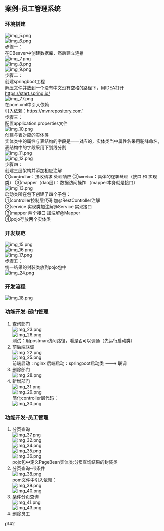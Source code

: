##  案例-员工管理系统      
###  环境搭建    
![img_5.png](img_5.png)  
![img_6.png](img_6.png)  
步骤一：  
在DBeaver中创建数据库，然后建立连接    
![img_7.png](img_7.png)  
![img_8.png](img_8.png)  
![img_9.png](img_9.png)  
步骤二：  
创建springboot工程  
解压文件并放到一个没有中文没有空格的路径下，用IDEA打开  
https://start.spring.io/    
![img_77.png](image/image7/img_77.png)   
在pom.xml中引入依赖  
引入依赖：https://mvnrepository.com/  
步骤三：  
配置application.properties文件  
![img_10.png](img_10.png)  
创建与表对应的实体类  
实体类中的属性与表结构的字段是一一对应的，实体类当中属性名采用驼峰命名，
表结构中的字段采用下划线分割  
![img_11.png](img_11.png)  
![img_12.png](img_12.png)  
步骤四：  
创建三层架构并添加相应注解    
①controller：接收请求 处理响应
②service：具体的逻辑处理（接口 和 实现类）
③mapper（dao层）：数据访问操作 （mapper本身就是接口）  
![img_13.png](img_13.png)    
启动类所在包下创建了四个子包：  
①controller控制层代码  加@RestController注解  
②service 实现类加注解@Service 实现接口  
③mapper 两个接口 加注解@Mapper  
④pojo存放两个实体类  

###  开发规范  
![img_15.png](img_15.png)  
![img_16.png](img_16.png)  
![img_17.png](img_17.png)  
步骤五：  
统一结果的封装类放到pojo包中  
![img_24.png](img_24.png)  

###  开发流程  
![img_18.png](img_18.png)  

###  功能开发-部门管理  
1.  查询部门  
![img_23.png](img_23.png)   
![img_26.png](img_26.png)  
测试：用postman访问路径，看是否可以调通（先运行启动类）  
2.  前后端联调  
![img_22.png](img_22.png)  
![img_25.png](img_25.png)  
前端启动：nginx   后端启动：springboot启动类  --->  联调  
3.  删除部门  
![img_28.png](img_28.png)  
4.  新增部门  
![img_31.png](img_31.png)  
![img_29.png](img_29.png)  
简化controller层代码：  
![img_30.png](img_30.png)  

###  功能开发-员工管理  
1.  分页查询  
![img_37.png](img_37.png)  
![img_32.png](img_32.png)  
![img_34.png](img_34.png)  
![img_35.png](img_35.png)  
![img_36.png](img_36.png)  
pojo包中定义PageBean实体类:分页查询结果的封装类  
2.  分页查询-带条件  
![img_38.png](img_38.png)  
pom文件中引入依赖：  
![img_39.png](img_39.png)  
![img_40.png](img_40.png)  
3. 条件分页查询  
![img_41.png](img_41.png)  
![img_43.png](img_43.png)  
4. 删除员工  






p142
